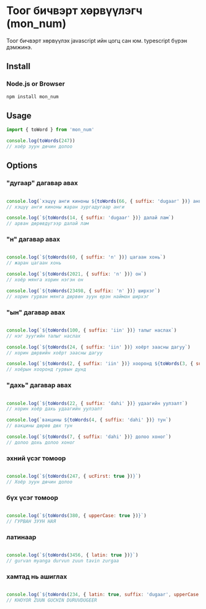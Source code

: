 # Тоог бичвэрт хөрвүүлэгч (mon_num)

Тоог бичвэрт хөрвүүлэх javascript ийн цогц сан юм.
typescript бүрэн дэмжинэ.

## Install

### Node.js or Browser

```bash
npm install mon_num
```

## Usage

```js
import { toWord } from 'mon_num'

console.log(toWords(247))
// хоёр зуун дөчин долоо

```

## Options

### "дугаар" дагавар авах

```js

console.log(`хэцүү анги киноны ${toWords(66, { suffix: 'dugaar' })} анги`)
// хэцүү анги киноны жаран зургадугаар анги

console.log(`${toWords(14, { suffix: 'dugaar' })} далай лам`)
// арван дөрөвдүгээр далай лам
```

### "н" дагавар авах

```js

console.log(`${toWords(60, { suffix: 'n' })} цагаан хонь`)
// жаран цагаан хонь

console.log(`${toWords(2021, { suffix: 'n' })} он`)
// хоёр мянга хорин нэгэн он

console.log(`${toWords(23498, { suffix: 'n' })} ширхэг`)
// хорин гурван мянга дөрвөн зуун ерэн найман ширхэг
```

### "ын" дагавар авах

```js

console.log(`${toWords(100, { suffix: 'iin' })} талыг наслах`)
// нэг зуугийн талыг наслах

console.log(`${toWords(24, { suffix: 'iin' })} хоёрт заасны дагуу`)
// хорин дөрвийн хоёрт заасны дагуу

console.log(`${toWords(2, { suffix: 'iin' })} хооронд ${toWords(3, { suffix: 'iin' })} дунд`)
// хоёрын хооронд гурвын дунд
```

### "дахь" дагавар авах

```js

console.log(`${toWords(22, { suffix: 'dahi' })} удаагийн уулзалт`)
// хорин хоёр дахь удаагийн уулзалт

console.log(`вакцины ${toWords(4, { suffix: 'dahi' })} тун`)
// вакцины дөрөв дөх тун

console.log(`${toWords(7, { suffix: 'dahi' })} долоо хоног`)
// долоо дохь долоо хоног
```

### эхний үсэг томоор

```js

console.log(`${toWords(247, { ucFirst: true })}`)
// Хоёр зуун дөчин долоо
```

### бүх үсэг томоор

```js

console.log(`${toWords(380, { upperCase: true })}`)
// ГУРВАН ЗУУН НАЯ
```

### латинаар

```js

console.log(`${toWords(3456, { latin: true })}`)
// gurvan myanga durvun zuun tavin zurgaa
```

### хамтад нь ашиглах

```js

console.log(`${toWords(234, { latin: true, suffix: 'dugaar', upperCase: true })}`)
// KHOYOR ZUUN GUCHIN DURUVDUGEER
```
